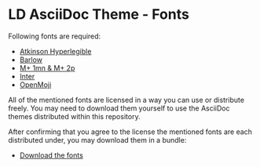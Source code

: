 # LD AsciiDoc Theme - Fonts

Following fonts are required:

* [Atkinson Hyperlegible](https://brailleinstitute.org/freefont)
* [Barlow](https://github.com/jpt/barlow)
* [M+ 1mn & M+ 2p](https://mplus-fonts.osdn.jp/about-en.html)
* [Inter](https://rsms.me/inter/)
* [OpenMoji](https://openmoji.org/)

All of the mentioned fonts are licensed in a way you can use or distribute freely. You may need to download them yourself to use the AsciiDoc themes distributed within this repository.

After confirming that you agree to the license the mentioned fonts are each distributed under, you may download them in a bundle:

* [Download the fonts](https://cloud.liberale-demokraten.de/s/cHWMx4Ey9x3MT2x)
